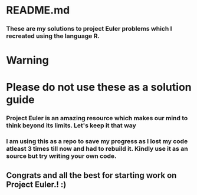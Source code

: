# README.md

### These are my solutions to project Euler problems which I recreated using the language R.

# Warning
# Please do not use these as a solution guide
### Project Euler is an amazing resource which makes our mind to think beyond its limits. Let's keep it that way
### I am using this as a repo to save my progress as I lost my code atleast 3 times till now and had to rebuild it. Kindly use it as an source but try writing your own code.

## Congrats and all the best for starting work on Project Euler.! :)
